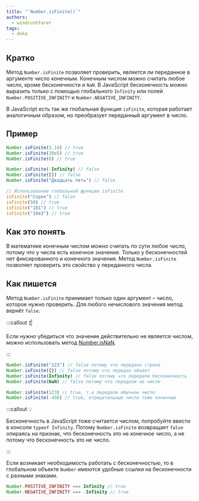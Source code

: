 ```yaml
---
title: "`Number.isFinite()`"
authors:
  - windrushfarer
tags:
  - doka
---
```


## Кратко

Метод `Number.isFinite` позволяет проверить, является ли переданное в аргументе число конечным. Конечным числом можно считать любое число, кроме бесконечности и `NaN`. В JavaScript бесконечность можно выразить только с помощью глобального `Infinity` или полей `Number.POSITIVE_INFINITY` и `Number.NEGATIVE_INFINITY`.

В JavaScript есть так же глобальная функция `isFinite`, которая работает аналогичным образом, но преобразует переданный аргумент в число.

## Пример

```js
Number.isFinite(3.14) // true
Number.isFinite(10e5) // true
Number.isFinite(0) // true

Number.isFinite(-Infinity) // false
Number.isFinite([]) // false
Number.isFinite("Двадцать пять") // false

// Использование глобальной функции isFinite
isFinite("Сорок") // false
isFinite(50) // true
isFinite("101") // true
isFinite("10e3") // true
```

## Как это понять

В математике конечным числом можно считать по сути любое число, потому что у числа есть конечное значение. Только у бесконечностей нет фиксированного и конечного значения. Метод `Number.isFinite` позволяет проверить это свойство у переданного числа.


## Как пишется

Метод `Number.isFinite` принимает только один аргумент – число, которое нужно проверить. Для любого нечислового значения метод вернёт `false`.

:::callout ☝️

Если нужно убедиться что значение действительно не является числом, можно использовать метод [Number.isNaN](/js/number-is-nan).

:::

```js
Number.isFinite("123") // false потому что передана строка
Number.isFinite({}) // false потому что передан объект
Number.isFinite(Infinity) // false потому что передали бесконечность
Number.isFinite(NaN) // false потому что передали не число

Number.isFinite(123) // true, т.к передали обычное число
Number.isFinite(-456) // true, отрицательные числа тоже конечные
```

:::callout 💡

Бесконечность в JavaScript тоже считается числом, попробуйте ввести в консоли `typeof Infinity`. Потому `Number.isFinite` возвращает `false` опираясь на признак, что бесконечность это не конечное число, а не потому что бесконечность это не число.

:::

Если возникает необходимость работать с бесконечностью, то в глобальном объекте `Number` имеются удобные ссылки на бесконечности с разными знаками.

```js
Number.POSITIVE_INFINITY === Infinity // true
Number.NEGATIVE_INFINITY === -Infinity // true
```
